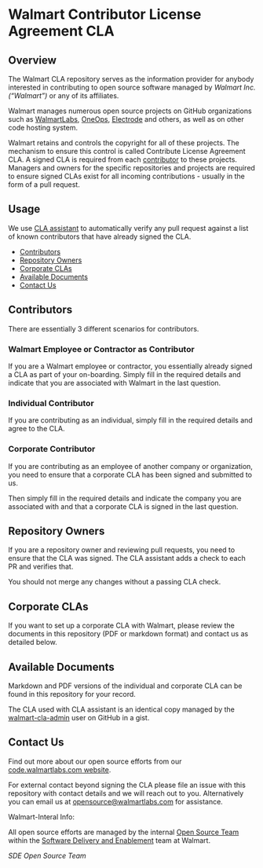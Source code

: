 # Walmart Contributor License Agreement CLA

## Overview

The Walmart CLA repository serves as the information provider
for anybody interested in contributing to open source software managed by
_Walmart Inc. (“Walmart”)_ or any of its affiliates.

Walmart manages numerous open source projects on GitHub organizations such as 
[WalmartLabs](https://github.com/walmartlabs), 
[OneOps](https://github.com/oneops), 
[Electrode](https://github.com/electrode-io) and others, as well as on other code
hosting system.

Walmart retains and controls the copyright for all of these projects.
The mechanism to ensure this control is called Contribute License Agreement CLA.
A signed CLA is required from each [contributor](#contributors) to these
projects. Managers and owners for the specific repositories and projects are
required to ensure signed CLAs exist for all incoming contributions - usually in
the form of a pull request.

## Usage

We use [CLA assistant](https://cla-assistant.io/) to automatically verify any
pull request against a list of known contributors that have already signed the
CLA.

- [Contributors](#contributors)
- [Repository Owners](#repository-owners)
- [Corporate CLAs](#corporate-clas)
- [Available Documents](#available-documents)
- [Contact Us](#contact)

## Contributors

There are essentially 3 different scenarios for contributors.

### Walmart Employee or Contractor as Contributor

If you are a Walmart employee or contractor, you essentially already signed a
CLA as part of your on-boarding. Simply fill in the required details and indicate
that you are associated with Walmart in the last question.

### Individual Contributor

If you are contributing as an individual, simply fill in the required details
and agree to the CLA.

### Corporate Contributor

If you are contributing as an employee of another company or organization, you
need to ensure that a corporate CLA has been signed and submitted to us.

Then simply fill in the required details and indicate the company you are
associated with and that a corporate CLA is signed in the last question.

## Repository Owners

If you are a repository owner and reviewing pull requests, you need to ensure that
the CLA was signed. The CLA assistant adds a check to each PR and verifies that.

You should not merge any changes without a passing CLA check.

## Corporate CLAs

If you want to set up a corporate CLA with Walmart, please review the documents in
this repository (PDF or markdown format) and contact us as detailed below.

## Available Documents

Markdown and PDF versions of the individual and corporate CLA can be found in
this repository for your record.

The CLA used with CLA assistant is an identical copy managed by the
[walmart-cla-admin](https://github.com/walmartlabs-cla-admin) user on GitHub in
a gist.


<a name="contact"/>

## Contact Us

Find out more about our open source efforts from our
[code.walmartlabs.com website](https://code.walmartlabs.com).

For external contact beyond signing the CLA please file an issue with this
repository with contact details and we will reach out to you. Alternatively you
can email us at
[opensource@walmartlabs.com](mailto:opensource@walmartlabs.com) for assistance.

Walmart-Interal Info:

All open source efforts are managed by the internal
[Open Source Team](https://sde.walmart.com/docs/open-source/index.html) within
the
[Software Delivery and Enablement](https://sde.walmart.com/) team at Walmart.


_SDE Open Source Team_


